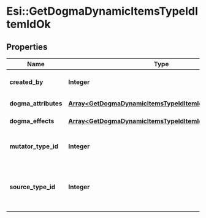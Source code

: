 # Esi::GetDogmaDynamicItemsTypeIdItemIdOk

## Properties
Name | Type | Description | Notes
------------ | ------------- | ------------- | -------------
**created_by** | **Integer** | The ID of the character who created the item | 
**dogma_attributes** | [**Array&lt;GetDogmaDynamicItemsTypeIdItemIdDogmaAttribute&gt;**](GetDogmaDynamicItemsTypeIdItemIdDogmaAttribute.md) | dogma_attributes array | 
**dogma_effects** | [**Array&lt;GetDogmaDynamicItemsTypeIdItemIdDogmaEffect&gt;**](GetDogmaDynamicItemsTypeIdItemIdDogmaEffect.md) | dogma_effects array | 
**mutator_type_id** | **Integer** | The type ID of the mutator used to generate the dynamic item. | 
**source_type_id** | **Integer** | The type ID of the source item the mutator was applied to create the dynamic item. | 



